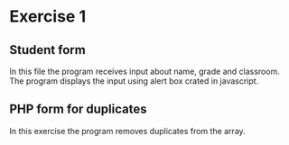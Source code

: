 # Exercise 1

## Student form

In this file the program receives input about name, grade and classroom. The program displays the input using alert box crated in javascript.

## PHP form for duplicates
In this exercise the program removes duplicates from the array.